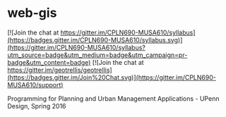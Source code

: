 # web-gis

[![Join the chat at https://gitter.im/CPLN690-MUSA610/syllabus](https://badges.gitter.im/CPLN690-MUSA610/syllabus.svg)](https://gitter.im/CPLN690-MUSA610/syllabus?utm_source=badge&utm_medium=badge&utm_campaign=pr-badge&utm_content=badge)
[![Join the chat at https://gitter.im/geotrellis/geotrellis](https://badges.gitter.im/Join%20Chat.svg)](https://gitter.im/CPLN690-MUSA610/support)

Programming for Planning and Urban  Management Applications - UPenn Design, Spring 2016

